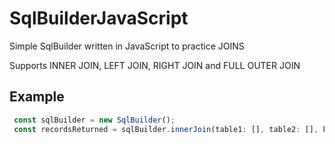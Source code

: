 # SqlBuilderJavaScript
Simple SqlBuilder written in JavaScript to practice JOINS 

Supports INNER JOIN, LEFT JOIN, RIGHT JOIN and FULL OUTER JOIN

## Example

```js
 const sqlBuilder = new SqlBuilder();
 const recordsReturned = sqlBuilder.innerJoin(table1: [], table2: [], keyToJoinOn, options = { type: 'inner' })
```
